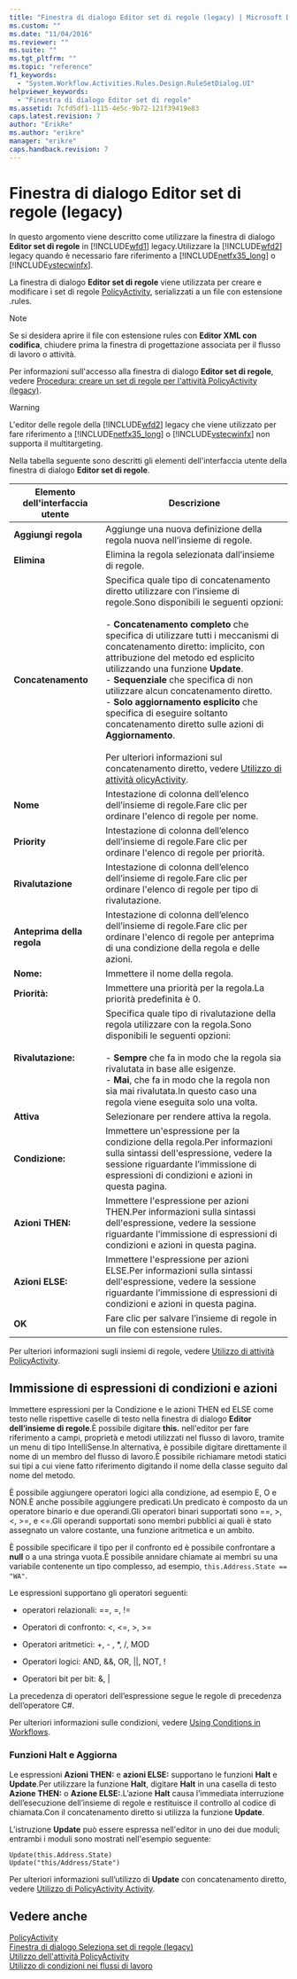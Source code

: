 ```yaml
---
title: "Finestra di dialogo Editor set di regole (legacy) | Microsoft Docs"
ms.custom: ""
ms.date: "11/04/2016"
ms.reviewer: ""
ms.suite: ""
ms.tgt_pltfrm: ""
ms.topic: "reference"
f1_keywords: 
  - "System.Workflow.Activities.Rules.Design.RuleSetDialog.UI"
helpviewer_keywords: 
  - "Finestra di dialogo Editor set di regole"
ms.assetid: 7cfd5df1-1115-4e5c-9b72-121f39419e83
caps.latest.revision: 7
author: "ErikRe"
ms.author: "erikre"
manager: "erikre"
caps.handback.revision: 7
---
```

# Finestra di dialogo Editor set di regole (legacy)
In questo argomento viene descritto come utilizzare la finestra di dialogo **Editor set di regole** in [!INCLUDE[wfd1](../workflow-designer/includes/wfd1_md.md)] legacy.Utilizzare la [!INCLUDE[wfd2](../workflow-designer/includes/wfd2_md.md)] legacy quando è necessario fare riferimento a [!INCLUDE[netfx35_long](../workflow-designer/includes/netfx35_long_md.md)] o [!INCLUDE[vstecwinfx](../workflow-designer/includes/vstecwinfx_md.md)].  
  
 La finestra di dialogo **Editor set di regole** viene utilizzata per creare e modificare i set di regole [PolicyActivity](http://go.microsoft.com/fwlink?LinkID=65019), serializzati a un file con estensione .rules.  
  
> [!NOTE]
>  Se si desidera aprire il file con estensione rules con **Editor XML con codifica**, chiudere prima la finestra di progettazione associata per il flusso di lavoro o attività.  
  
 Per informazioni sull'accesso alla finestra di dialogo **Editor set di regole**, vedere [Procedura: creare un set di regole per l'attività PolicyActivity \(legacy\)](../workflow-designer/how-to-create-a-policyactivity-rule-set-legacy.md).  
  
> [!WARNING]
>  L'editor delle regole della [!INCLUDE[wfd2](../workflow-designer/includes/wfd2_md.md)] legacy che viene utilizzato per fare riferimento a [!INCLUDE[netfx35_long](../workflow-designer/includes/netfx35_long_md.md)] o [!INCLUDE[vstecwinfx](../workflow-designer/includes/vstecwinfx_md.md)] non supporta il multitargeting.  
  
 Nella tabella seguente sono descritti gli elementi dell'interfaccia utente della finestra di dialogo **Editor set di regole**.  
  
|Elemento dell'interfaccia utente|Descrizione|  
|--------------------------------------|-----------------|  
|**Aggiungi regola**|Aggiunge una nuova definizione della regola nuova nell’insieme di regole.|  
|**Elimina**|Elimina la regola selezionata dall’insieme di regole.|  
|**Concatenamento**|Specifica quale tipo di concatenamento diretto utilizzare con l’insieme di regole.Sono disponibili le seguenti opzioni:<br /><br /> -   **Concatenamento completo** che specifica di utilizzare tutti i meccanismi di concatenamento diretto: implicito, con attribuzione del metodo ed esplicito utilizzando una funzione **Update**.<br />-   **Sequenziale** che specifica di non utilizzare alcun concatenamento diretto.<br />-   **Solo aggiornamento esplicito** che specifica di eseguire soltanto concatenamento diretto sulle azioni di **Aggiornamento**.<br /><br /> Per ulteriori informazioni sul concatenamento diretto, vedere [Utilizzo di attività olicyActivity](http://go.microsoft.com/fwlink?LinkID=65004).|  
|**Nome**|Intestazione di colonna dell’elenco dell’insieme di regole.Fare clic per ordinare l'elenco di regole per nome.|  
|**Priority**|Intestazione di colonna dell’elenco dell’insieme di regole.Fare clic per ordinare l'elenco di regole per priorità.|  
|**Rivalutazione**|Intestazione di colonna dell’elenco dell’insieme di regole.Fare clic per ordinare l'elenco di regole per tipo di rivalutazione.|  
|**Anteprima della regola**|Intestazione di colonna dell’elenco dell’insieme di regole.Fare clic per ordinare l'elenco di regole per anteprima di una condizione della regola e delle azioni.|  
|**Nome:**|Immettere il nome della regola.|  
|**Priorità:**|Immettere una priorità per la regola.La priorità predefinita è 0.|  
|**Rivalutazione:**|Specifica quale tipo di rivalutazione della regola utilizzare con la regola.Sono disponibili le seguenti opzioni:<br /><br /> -   **Sempre** che fa in modo che la regola sia rivalutata in base alle esigenze.<br />-   **Mai**, che fa in modo che la regola non sia mai rivalutata.In questo caso una regola viene eseguita solo una volta.|  
|**Attiva**|Selezionare per rendere attiva la regola.|  
|**Condizione:**|Immettere un'espressione per la condizione della regola.Per informazioni sulla sintassi dell'espressione, vedere la sessione riguardante l’immissione di espressioni di condizioni e azioni in questa pagina.|  
|**Azioni THEN:**|Immettere l'espressione per azioni THEN.Per informazioni sulla sintassi dell'espressione, vedere la sessione riguardante l’immissione di espressioni di condizioni e azioni in questa pagina.|  
|**Azioni ELSE:**|Immettere l'espressione per azioni ELSE.Per informazioni sulla sintassi dell'espressione, vedere la sessione riguardante l’immissione di espressioni di condizioni e azioni in questa pagina.|  
|**OK**|Fare clic per salvare l’insieme di regole in un file con estensione rules.|  
  
 Per ulteriori informazioni sugli insiemi di regole, vedere [Utilizzo di attività PolicyActivity](http://go.microsoft.com/fwlink?LinkID=65004).  
  
## Immissione di espressioni di condizioni e azioni  
 Immettere espressioni per la Condizione e le azioni THEN ed ELSE come testo nelle rispettive caselle di testo nella finestra di dialogo **Editor dell’insieme di regole**.È possibile digitare **this.** nell'editor per fare riferimento a campi, proprietà e metodi utilizzati nel flusso di lavoro, tramite un menu di tipo IntelliSense.In alternativa, è possibile digitare direttamente il nome di un membro del flusso di lavoro.È possibile richiamare metodi statici sui tipi a cui viene fatto riferimento digitando il nome della classe seguito dal nome del metodo.  
  
 È possibile aggiungere operatori logici alla condizione, ad esempio E, O e NON.È anche possibile aggiungere predicati.Un predicato è composto da un operatore binario e due operandi.Gli operatori binari supportati sono \=\=, \>, \<, \>\=, e \<\=.Gli operandi supportati sono membri pubblici ai quali è stato assegnato un valore costante, una funzione aritmetica e un ambito.  
  
 È possibile specificare il tipo per il confronto ed è possibile confrontare a **null** o a una stringa vuota.È possibile annidare chiamate ai membri su una variabile contenente un tipo complesso, ad esempio, `this.Address.State == "WA"`.  
  
 Le espressioni supportano gli operatori seguenti:  
  
-   operatori relazionali: \=\=, \=, \!\=  
  
-   Operatori di confronto: \<, \<\=, \>, \>\=  
  
-   Operatori aritmetici: \+, \- , \*, \/, MOD  
  
-   Operatori logici: AND, &&, OR, &#124;&#124;, NOT, \!  
  
-   Operatori bit per bit: &, &#124;  
  
 La precedenza di operatori dell’espressione segue le regole di precedenza dell’operatore C\#.  
  
 Per ulteriori informazioni sulle condizioni, vedere [Using Conditions in Workflows](http://msdn.microsoft.com/it-it/541211f5-d382-4810-894f-71f00b34fa77).  
  
### Funzioni Halt e Aggiorna  
 Le espressioni **Azioni THEN:** e **azioni ELSE:** supportano le funzioni **Halt** e **Update**.Per utilizzare la funzione **Halt**, digitare **Halt** in una casella di testo **Azione THEN:** o **Azione ELSE:**.L’azione **Halt** causa l’immediata interruzione dell’esecuzione dell’insieme di regole e restituisce il controllo al codice di chiamata.Con il concatenamento diretto si utilizza la funzione **Update**.  
  
 L’istruzione **Update** può essere espressa nell'editor in uno dei due moduli; entrambi i moduli sono mostrati nell'esempio seguente:  
  
```  
Update(this.Address.State)  
Update("this/Address/State")  
```  
  
 Per ulteriori informazioni sull’utilizzo di **Update** con concatenamento diretto, vedere [Utilizzo di PolicyActivity Activity](http://go.microsoft.com/fwlink?LinkID=65004).  
  
## Vedere anche  
 [PolicyActivity](http://go.microsoft.com/fwlink?LinkID=65019)   
 [Finestra di dialogo Seleziona set di regole \(legacy\)](../workflow-designer/select-rule-set-dialog-box-legacy.md)   
 [Utilizzo dell'attività PolicyActivity](http://go.microsoft.com/fwlink?LinkID=65004)   
 [Utilizzo di condizioni nei flussi di lavoro](http://go.microsoft.com/fwlink?LinkID=65009)